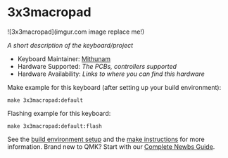 # 3x3macropad

![3x3macropad](imgur.com image replace me!)

*A short description of the keyboard/project*

* Keyboard Maintainer: [Mithunam](https://github.com/yourusername)
* Hardware Supported: *The PCBs, controllers supported*
* Hardware Availability: *Links to where you can find this hardware*

Make example for this keyboard (after setting up your build environment):

    make 3x3macropad:default

Flashing example for this keyboard:

    make 3x3macropad:default:flash

See the [build environment setup](https://docs.qmk.fm/#/getting_started_build_tools) and the [make instructions](https://docs.qmk.fm/#/getting_started_make_guide) for more information. Brand new to QMK? Start with our [Complete Newbs Guide](https://docs.qmk.fm/#/newbs).

